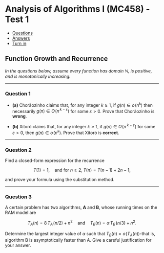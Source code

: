 # Analysis of Algorithms I (MC458) - Test 1

- [Questions](./Enunciado.pdf)
- [Answers](./Resposta.pdf)
- [Turn in](./Entrega.pdf)

## Function Growth and Recurrence

*In the questions below, assume every function has domain ℕ, is positive, and is monotonically increasing.*

---

### Question 1

- **(a)** Chorãozinho claims that, for any integer $k \ge 1$, if $g(n) \in o\!\bigl(n^{k}\bigr)$ then necessarily $g(n) \in O\!\bigl(n^{\,k-\varepsilon}\bigr)$ for some $\varepsilon>0$. Prove that Chorãozinho is **wrong**.

- **(b)** Xitoró claims that, for any integer $k \ge 1$, if $g(n) \in O\!\bigl(n^{\,k-\varepsilon}\bigr)$ for some $\varepsilon>0$, then $g(n) \in o\!\bigl(n^{k}\bigr)$. Prove that Xitoró is **correct**.

---

### Question 2

Find a closed-form expression for the recurrence

$$
    T(1)=1,\quad\text{and for } n\ge 2,\; T(n)=T(n-1)+2n-1,
$$

and prove your formula using the substitution method.

---

### Question 3

A certain problem has two algorithms, **A** and **B**, whose running times on the RAM model are

$$
    T_A(n)=8\,T_A\!\bigl(n/2\bigr)+n^{2}
    \quad\text{and}\quad
    T_B(n)=\alpha\,T_B\!\bigl(n/3\bigr)+n^{2}.
$$

Determine the largest integer value of $\alpha$ such that $T_B(n)=o\!\bigl(T_A(n)\bigr)$-that is, algorithm B is asymptotically faster than A. Give a careful justification for your answer.
